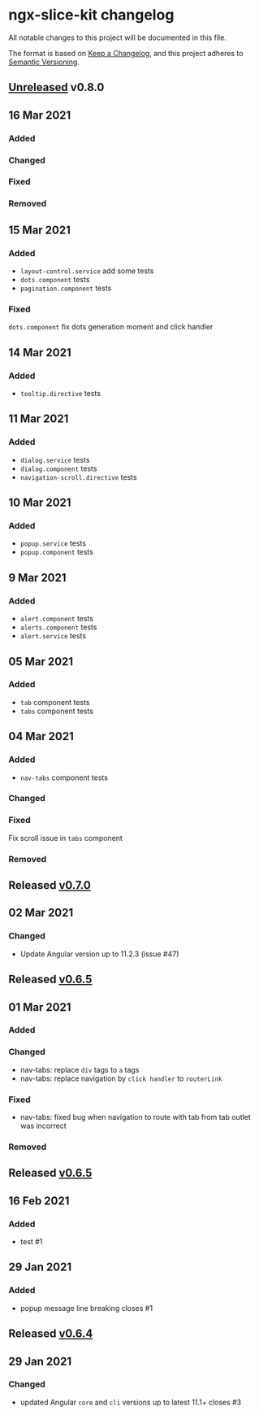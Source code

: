 # ngx-slice-kit changelog
All notable changes to this project will be documented in this file.

The format is based on [Keep a Changelog](https://keepachangelog.com/en/1.0.0/),
and this project adheres to [Semantic Versioning](https://semver.org/spec/v2.0.0.html).

## [Unreleased] v0.8.0

## 16 Mar 2021

### Added

### Changed

### Fixed

### Removed

## 15 Mar 2021

### Added
- `layout-control.service` add some tests
- `dots.component` tests
- `pagination.component` tests

### Fixed
`dots.component` fix dots generation moment and click handler

## 14 Mar 2021

### Added
- `tooltip.directive` tests

## 11 Mar 2021

### Added
- `dialog.service` tests
- `dialog.component` tests
- `navigation-scroll.directive` tests

## 10 Mar 2021

### Added
- `popup.service` tests
- `popup.component` tests

## 9 Mar 2021

### Added
- `alert.component` tests
- `alerts.component` tests
- `alert.service` tests

## 05 Mar 2021

### Added
- `tab` component tests
- `tabs` component tests

## 04 Mar 2021

### Added
- `nav-tabs` component tests

### Changed

### Fixed
Fix scroll issue in `tabs` component

### Removed


## Released [v0.7.0]

## 02 Mar 2021

### Changed
- Update Angular version up to 11.2.3 (issue #47)


## Released [v0.6.5]

## 01 Mar 2021

### Added

### Changed
- nav-tabs: replace `div` tags to `a` tags
- nav-tabs: replace navigation by `click handler` to `routerLink`

### Fixed
- nav-tabs: fixed bug when navigation to route with tab from tab outlet was incorrect

### Removed

## Released [v0.6.5]

## 16 Feb 2021

### Added
- test #1

## 29 Jan 2021
### Added
- popup message line breaking closes #1


## Released [v0.6.4]

## 29 Jan 2021

### Changed
- updated Angular `core` and `cli` versions up to latest 11.1+ closes #3


[Unreleased]: https://github.com/rovergulf/ngx-slice-kit/v0.7.0...main
[v0.7.0]: https://github.com/rovergulf/ngx-slice-kit/compare/v0.6.5...v0.7.0
[v0.6.5]: https://github.com/rovergulf/ngx-slice-kit/compare/v0.6.4...v0.6.5
[v0.6.4]: https://github.com/rovergulf/ngx-slice-kit/tree/v0.6.4
